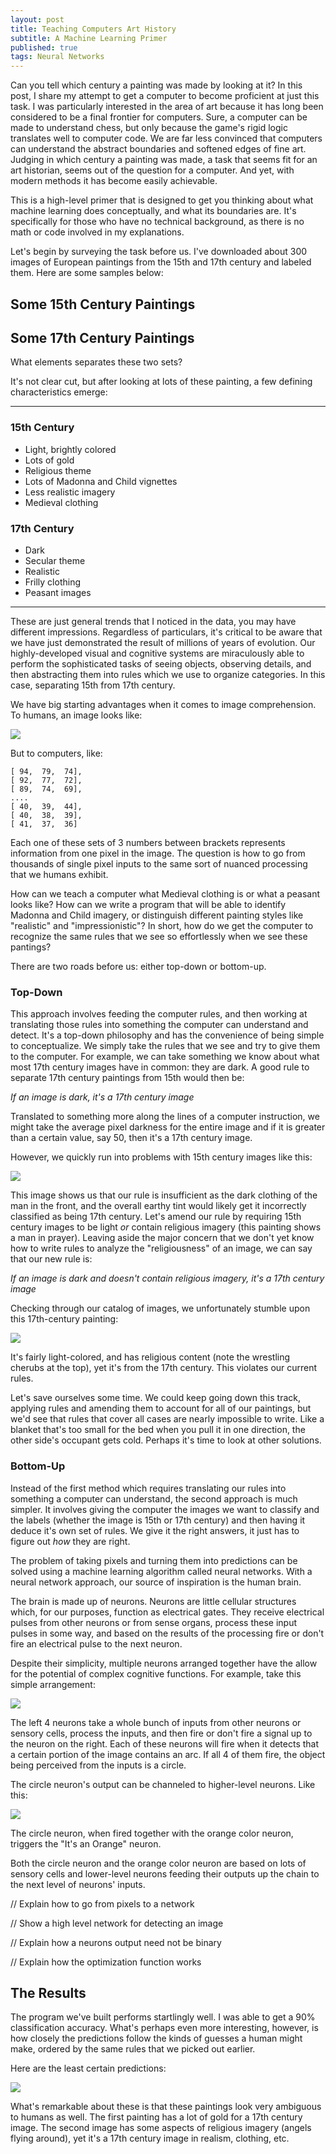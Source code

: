 ```yaml
---
layout: post
title: Teaching Computers Art History
subtitle: A Machine Learning Primer
published: true
tags: Neural Networks
---
```


<script src="https://unpkg.com/masonry-layout@4/dist/masonry.pkgd.min.js"></script>
<script src="https://unpkg.com/imagesloaded@4/imagesloaded.pkgd.min.js"></script>

Can you tell which century a painting was made by looking at it? In this post, I share my attempt to get a computer to become proficient at just this task. I was particularly interested in the area of art because it has long been considered to be a final frontier for computers. Sure, a computer can be made to understand chess, but only because the game's rigid logic translates well to computer code. We are far less convinced that computers can understand the abstract boundaries and softened edges of fine art. Judging in which century a painting was made, a task that seems fit for an art historian, seems out of the question for a computer. And yet, with modern methods it has become easily achievable.

This is a high-level primer that is designed to get you thinking about what machine learning does conceptually, and what its boundaries are. It's specifically for those who have no technical background, as there is no math or code involved in my explanations.

Let's begin by surveying the task before us. I've downloaded about 300 images of European paintings from the 15th and 17th century and labeled them. Here are some samples below:

## Some 15th Century Paintings

<div class="images-list grid" id="15th-century-gallery"></div>

## Some 17th Century Paintings

<div class="images-list grid" id="17th-century-gallery"></div>

What elements separates these two sets?

It's not clear cut, but after looking at lots of these painting, a few defining characteristics emerge:

-----

### 15th Century
* Light, brightly colored
* Lots of gold
* Religious theme
* Lots of Madonna and Child vignettes
* Less realistic imagery
* Medieval clothing

### 17th Century
* Dark
* Secular theme
* Realistic
* Frilly clothing
* Peasant images

-----

These are just general trends that I noticed in the data, you may have different impressions. Regardless of particulars, it's critical to be aware that we have just demonstrated the result of millions of years of evolution. Our highly-developed visual and cognitive systems are miraculously able to perform the sophisticated tasks of seeing objects, observing details, and then abstracting them into rules which we use to organize categories. In this case, separating 15th from 17th century.

We have big starting advantages when it comes to image comprehension. To humans, an image looks like:

![](/images/seventeenth-vs-fifteenth/17th-century-old-woman.jpeg)

But to computers, like:

``` plain
[ 94,  79,  74],
[ 92,  77,  72],
[ 89,  74,  69],
....
[ 40,  39,  44],
[ 40,  38,  39],
[ 41,  37,  36]
```

Each one of these sets of 3 numbers between brackets represents information from one pixel in the image. The question is how to go from thousands of single pixel inputs to the same sort of nuanced processing that we humans exhibit.

How can we teach a computer what Medieval clothing is or what a peasant looks like? How can we write a program that will be able to identify Madonna and Child imagery, or distinguish different painting styles like "realistic" and "impressionistic"? In short, how do we get the computer to recognize the same rules that we see so effortlessly when we see these pantings?

There are two roads before us: either top-down or bottom-up.

### Top-Down

This approach involves feeding the computer rules, and then working at translating those rules into something the computer can understand and detect. It's a top-down philosophy and has the convenience of being simple to conceptualize. We simply take the rules that we see and try to give them to the computer.
For example, we can take something we know about what most 17th century images have in common: they are dark. A good rule to separate 17th century paintings from 15th would then be:

*If an image is dark, it's a 17th century image*

Translated to something more along the lines of a computer instruction, we might take the average pixel darkness for the entire image and if it is greater than a certain value, say 50, then it's a 17th century image.

However, we quickly run into problems with 15th century images like this:

![](/images/seventeenth-vs-fifteenth/dark-15th-century.jpg)

This image shows us that our rule is insufficient as the dark clothing of the man in the front, and the overall earthy tint would likely get it incorrectly classified as being 17th century. Let's amend our rule by requiring 15th century images to be light *or* contain religious imagery (this painting shows a man in prayer). Leaving aside the major concern that we don't yet know how to write rules to analyze the "religiousness" of an image, we can say that our new rule is:

*If an image is dark and doesn't contain religious imagery, it's a 17th century image*

Checking through our catalog of images, we unfortunately stumble upon this 17th-century painting:

![](/images/seventeenth-vs-fifteenth/light-and-religious-17th-century.jpg)

It's fairly light-colored, and has religious content (note the wrestling cherubs at the top), yet it's from the 17th century. This violates our current rules.

Let's save ourselves some time. We could keep going down this track, applying rules and amending them to account for all of our paintings, but we'd see that rules that cover all cases are nearly impossible to write. Like a blanket that's too small for the bed when you pull it in one direction, the other side's occupant gets cold. Perhaps it's time to look at other solutions.

### Bottom-Up

Instead of the first method which requires translating our rules into something a computer can understand, the second approach is much simpler. It involves giving the computer the images we want to classify and the labels (whether the image is 15th or 17th century) and then having it deduce it's own set of rules. We give it the right answers, it just has to figure out *how* they are right.

The problem of taking pixels and turning them into predictions can be solved using a machine learning algorithm called neural networks. With a neural network approach, our source of inspiration is the human brain.

The brain is made up of neurons. Neurons are little cellular structures which, for our purposes, function as electrical gates. They receive electrical pulses from other neurons or from sense organs, process these input pulses in some way, and based on the results of the processing fire or don't fire an electrical pulse to the next neuron.

Despite their simplicity, multiple neurons arranged together have the allow for the potential of complex cognitive functions. For example, take this simple arrangement:

![](/images/seventeenth-vs-fifteenth/circle-network.png)

The left 4 neurons take a whole bunch of inputs from other neurons or sensory cells, process the inputs, and then fire or don't fire a signal up to the neuron on the right. Each of these neurons will fire when it detects that a certain portion of the image contains an arc. If all 4 of them fire, the object being perceived from the inputs is a circle.

The circle neuron's output can be channeled to higher-level neurons. Like this:

![](/images/seventeenth-vs-fifteenth/orange-network.png)

The circle neuron, when fired together with the orange color neuron, triggers the "It's an Orange" neuron.

Both the circle neuron and the orange color neuron are based on lots of sensory cells and lower-level neurons feeding their outputs up the chain to the next level of neurons' inputs.

// Explain how to go from pixels to a network


// Show a high level network for detecting an image

// Explain how a neurons output need not be binary

// Explain how the optimization function works

## The Results

The program we've built performs startlingly well. I was able to get a 90% classification accuracy. What's perhaps even more interesting, however, is how closely the predictions follow the kinds of guesses a human might make, ordered by the same rules that we picked out earlier.

Here are the least certain predictions:

![](/images/seventeenth-vs-fifteenth/least-certain.png)

What's remarkable about these is that these paintings look very ambiguous to humans as well. The first painting has a lot of gold for a 17th century image. The second image has some aspects of religious imagery (angels flying around), yet it's a 17th century image in realism, clothing, etc.

<script type="text/javascript" src="/js/seventeenth-vs-fifteenth.js"></script>

